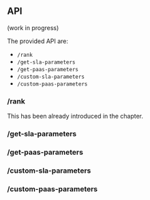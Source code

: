 
## API

(work in progress)

The provided API are:
* ```/rank```
* ```/get-sla-parameters```
* ```/get-paas-parameters```
* ```/custom-sla-parameters```
* ```/custom-paas-parameters```



### /rank
This has been already introduced in the  chapter.
### /get-sla-parameters
### /get-paas-parameters
### /custom-sla-parameters
### /custom-paas-parameters



